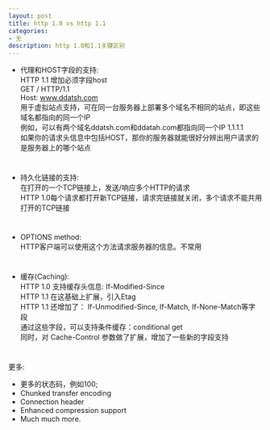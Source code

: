 ```yaml
---
layout: post
title: http 1.0 vs http 1.1
categories:
- 无
description: http 1.0和1.1关键区别
---
```


- 代理和HOST字段的支持:  
HTTP 1.1 增加必须字段host  
GET / HTTP/1.1  
Host: www.ddatsh.com  
用于虚拟站点支持，可在同一台服务器上部署多个域名不相同的站点，即这些域名都指向的同一个IP  
例如，可以有两个域名ddatsh.com和ddatah.com都指向同一个IP 1.1.1.1  
如果你的请求头信息中包括HOST，那你的服务器就能很好分辨出用户请求的是服务器上的哪个站点  
#  
- 持久化链接的支持:  
在打开的一个TCP链接上，发送/响应多个HTTP的请求  
HTTP 1.0每个请求都打开新TCP链接，请求完链接就关闭，多个请求不能共用打开的TCP链接  
#  
- OPTIONS method:  
HTTP客户端可以使用这个方法请求服务器的信息。不常用
# 
- 缓存(Caching):  
HTTP 1.0 支持缓存头信息: If-Modified-Since  
HTTP 1.1 在这基础上扩展，引入Etag  
HTTP 1.1 还增加了： If-Unmodified-Since, If-Match, If-None-Match等字段  
通过这些字段，可以支持条件缓存：conditional get  
同时，对 Cache-Control 参数做了扩展，增加了一些新的字段支持  
#  

更多:

- 更多的状态码，例如100;
- Chunked transfer encoding
- Connection header
- Enhanced compression support
- Much much more.

